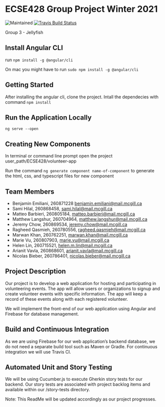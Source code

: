 # ECSE428 Group Project Winter 2021
![Maintained][maintained-badge]
[![Travis Build Status][build-badge]][build]

Group 3 - Jellyfish

## Install Angular CLI

run `npm install -g @angular/cli`

On mac you might have to run `sudo npm install -g @angular/cli`

## Getting Started
After installing the angular cli, clone the project.
Intall the dependecies with command `npm install`

## Run the Application Locally
`ng serve --open`

## Creating New Components
In terminal or command line prompt open the project user_path/ECSE428/volunteer-app

Run the command `ng generate component name-of-component` to generate the html, css, and typescript files for
new component

## Team Members
- Benjamin Emiliani, 260871228  benjamin.emiliani@mail.mcgill.ca
- Sami Hilal, 260868458, sami.hilal@mail.mcgill.ca
- Matteo Barbieri, 260805184, matteo.barbieri@mail.mcgill.ca
- Matthew Langshur, 260704964, matthew.langshur@mail.mcgill.ca
- Jeremy Chow, 260869534, jeremy.chow@mail.mcgill.ca
- Ragheed Qasmieh, 260780556, ragheed.qasmieh@mail.mcgill.ca
- Marwan Khan, 260762251, marwan.khan@mail.mcgill.ca
- Marie Vu, 260807903, marie.vu@mail.mcgill.ca
- Helen Lin, 260715521, helen.m.lin@mail.mcgill.ca
- Arianit Vavla, 260868601, arianit.vavla@mail.mcgill.ca
- Nicolas Bieber, 260786401, nicolas.bieber@mail.mcgill.ca

## Project Description
Our project is to develop a web application for hosting and participating in volunteering events. The app will allow users or organizations to signup and create volunteer events with specific information. The app will keep a record of these events along with each registered volunteer.

We will implement the front-end of our web application using Angular and Firebase for database management.

## Build and Continuous Integration
As we are using Firebase for our web application’s backend database, we do not need a separate build tool such as Maven or Gradle. For continuous integration we will use Travis CI.

## Automated Unit and Story Testing
We will be using Cucumber.js to execute Gherkin story tests for our backend. Our story tests are associated with project backlog items and available within our /story-tests directory.


Note: This ReadMe will be updated accordingly as our project progresses.



[maintained-badge]: https://img.shields.io/badge/maintained-yes-brightgreen
[build-badge]: https://travis-ci.org/BenjaminEmiliani/ECSE428.svg?branch=main
[build]: https://travis-ci.org/BenjaminEmiliani/ECSE428
